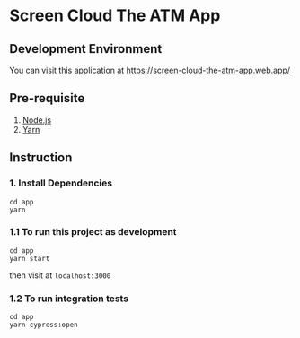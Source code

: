 # Screen Cloud The ATM App

## Development Environment
You can visit this application at https://screen-cloud-the-atm-app.web.app/

## Pre-requisite
1. [Node.js](https://nodejs.org/en/download/)
2. [Yarn](https://classic.yarnpkg.com/en/docs/install/)

## Instruction
### 1. Install Dependencies
```/bin/sh
cd app
yarn 
```

### 1.1 To run this project as development
```/bin/sh
cd app
yarn start
```
then visit at `localhost:3000`

### 1.2 To run integration tests
```/bin/sh
cd app
yarn cypress:open
```

